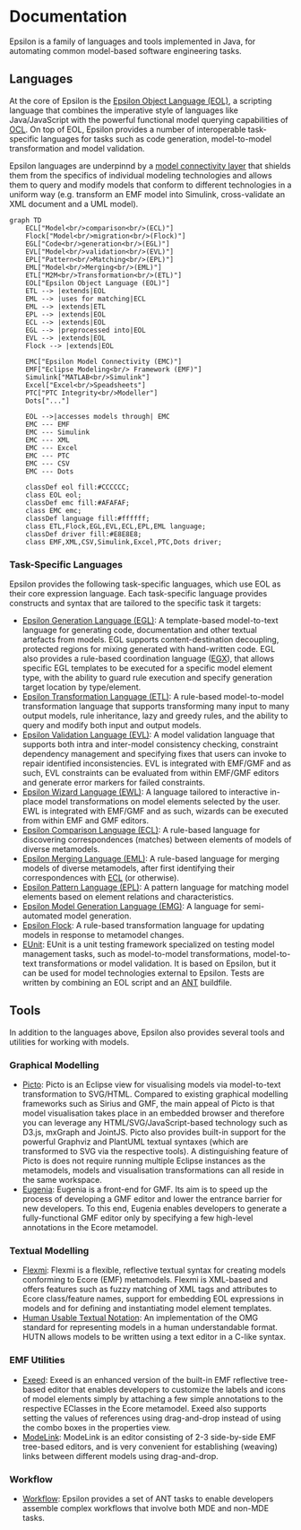 # Documentation

Epsilon is a family of languages and tools implemented in Java, for automating common model-based software engineering tasks.

## Languages

At the core of Epsilon is the [Epsilon Object Language (EOL)](eol), a scripting language that combines the imperative style of languages like Java/JavaScript with the powerful functional model querying capabilities of [OCL](). On top of EOL, Epsilon provides a number of interoperable task-specific languages for tasks such as code generation, model-to-model transformation and model validation. 

Epsilon languages are underpinnd by a [model connectivity layer](emc) that shields them from the specifics of individual modeling technologies and allows them to query and modify models that conform to different technologies in a uniform way (e.g. transform an EMF model into Simulink, cross-validate an XML document and a UML model).

```mermaid
graph TD
	ECL["Model<br/>comparison<br/>(ECL)"]
	Flock["Model<br/>migration<br/>(Flock)"]
	EGL["Code<br/>generation<br/>(EGL)"]
	EVL["Model<br/>validation<br/>(EVL)"]
	EPL["Pattern<br/>Matching<br/>(EPL)"]
	EML["Model<br/>Merging<br/>(EML)"]
	ETL["M2M<br/>Transformation<br/>(ETL)"]
	EOL["Epsilon Object Language (EOL)"]
	ETL --> |extends|EOL
	EML --> |uses for matching|ECL
	EML --> |extends|ETL
	EPL --> |extends|EOL
	ECL --> |extends|EOL
	EGL --> |preprocessed into|EOL
	EVL --> |extends|EOL
	Flock --> |extends|EOL
	
	EMC["Epsilon Model Connectivity (EMC)"]
	EMF["Eclipse Modeling<br/> Framework (EMF)"]
	Simulink["MATLAB<br/>Simulink"]
	Excel["Excel<br/>Speadsheets"]
	PTC["PTC Integrity<br/>Modeller"]
	Dots["..."]

	EOL -->|accesses models through| EMC
	EMC --- EMF
	EMC --- Simulink
	EMC --- XML
	EMC --- Excel
	EMC --- PTC
	EMC --- CSV
	EMC --- Dots

	classDef eol fill:#CCCCCC;
	class EOL eol;
	classDef emc fill:#AFAFAF;
	class EMC emc;
	classDef language fill:#ffffff;
	class ETL,Flock,EGL,EVL,ECL,EPL,EML language;
	classDef driver fill:#E8E8E8;
	class EMF,XML,CSV,Simulink,Excel,PTC,Dots driver;
```

### Task-Specific Languages

Epsilon provides the following task-specific languages, which use EOL as their core expression language. Each task-specific language provides constructs and syntax that are tailored to the specific task it targets:

-   [Epsilon Generation Language (EGL)](egl): A template-based model-to-text language for generating code, documentation and other textual artefacts from models. EGL supports content-destination decoupling, protected regions for mixing generated with hand-written code. EGL also provides a rule-based coordination language ([EGX](egx)), that allows specific EGL templates to be executed for a specific model element type, with the ability to guard rule execution and specify generation target location by type/element.
-   [Epsilon Transformation Language (ETL)](etl): A rule-based model-to-model transformation language that supports transforming many input to many output models, rule inheritance, lazy and greedy rules, and the ability to query and modify both input and output models.
-   [Epsilon Validation Language (EVL)](evl): A model validation language that supports both intra and inter-model consistency checking, constraint dependency management and specifying fixes that users can invoke to repair identified inconsistencies. EVL is integrated with EMF/GMF and as such, EVL constraints can be evaluated from within EMF/GMF editors and generate error markers for failed constraints.
-   [Epsilon Wizard Language (EWL)](ewl): A language tailored to interactive in-place model transformations on model elements selected by the user. EWL is integrated with EMF/GMF and as such, wizards can be executed from within EMF and GMF editors.
-   [Epsilon Comparison Language (ECL)](ecl): A rule-based language for discovering correspondences (matches) between elements of models of diverse metamodels.
-   [Epsilon Merging Language (EML)](eml): A rule-based language for merging models of diverse metamodels, after first identifying their correspondences with [ECL](ecl) (or otherwise).
-   [Epsilon Pattern Language (EPL)](epl): A pattern language for matching model elements based on element relations and characteristics.
-   [Epsilon Model Generation Language (EMG)](emg): A language for semi-automated model generation.
-   [Epsilon Flock](flock): A rule-based transformation language for updating models in response to metamodel changes.
-   [EUnit](eunit): EUnit is a unit testing framework specialized on testing model management tasks, such as model-to-model transformations, model-to-text transformations or model validation. It is based on Epsilon, but it can be used for model technologies external to Epsilon. Tests are written by combining an EOL script and an [ANT](workflow) buildfile.

## Tools

In addition to the languages above, Epsilon also provides several tools
and utilities for working with models.

### Graphical Modelling

- [Picto](picto): Picto is an Eclipse view for visualising models via model-to-text transformation to SVG/HTML. Compared to existing graphical modelling frameworks such as Sirius and GMF, the main appeal of Picto is that model visualisation takes place in an embedded browser and therefore you can leverage any HTML/SVG/JavaScript-based technology such as D3.js, mxGraph and JointJS. Picto also provides built-in support for the powerful Graphviz and PlantUML textual syntaxes (which are transformed to SVG via the respective tools). A distinguishing feature of Picto is does not require running multiple Eclipse instances as the metamodels, models and visualisation transformations can all reside in the same workspace. 
- [Eugenia](eugenia): Eugenia is a front-end for GMF. Its aim is to speed up the process of developing a GMF editor and lower the entrance barrier for new developers. To this end, Eugenia enables developers to generate a fully-functional GMF editor only by specifying a few high-level annotations in the Ecore metamodel.

### Textual Modelling

- [Flexmi](flexmi): Flexmi is a flexible, reflective textual syntax for creating models conforming to Ecore (EMF) metamodels. Flexmi is XML-based and offers features such as fuzzy matching of XML tags and attributes to Ecore class/feature names, support for embedding EOL expressions in models and for defining and instantiating model element templates.
- [Human Usable Textual Notation](hutn): An implementation of the OMG standard for representing models in a human understandable format. HUTN allows models to be written using a text editor in a C-like syntax.

### EMF Utilities

- [Exeed](exeed): Exeed is an enhanced version of the built-in EMF reflective tree-based editor that enables developers to customize the labels and icons of model elements simply by attaching a few simple annotations to the respective EClasses in the Ecore metamodel. Exeed also supports setting the values of references using drag-and-drop instead of using the combo boxes in the properties view.
- [ModeLink](modelink): ModeLink is an editor consisting of 2-3 side-by-side EMF tree-based editors, and is very convenient for establishing (weaving) links between different models using drag-and-drop.

### Workflow

- [Workflow](workflow): Epsilon provides a set of ANT tasks to enable developers assemble complex workflows that involve both MDE and non-MDE tasks.


